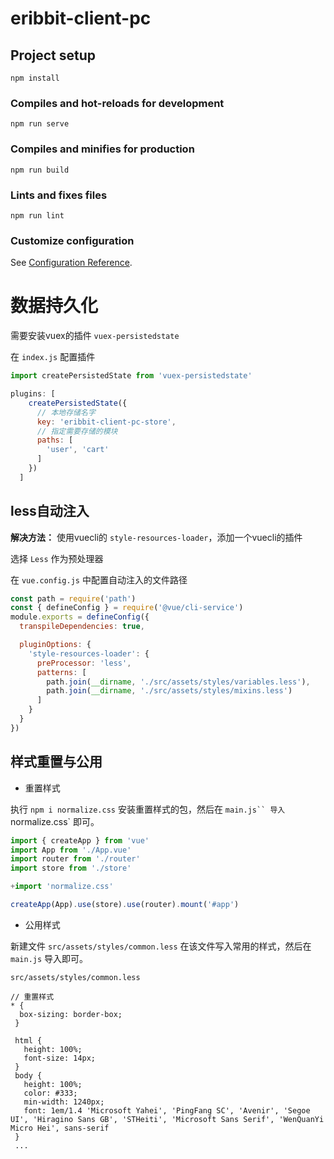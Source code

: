 # eribbit-client-pc

## Project setup
```
npm install
```

### Compiles and hot-reloads for development
```
npm run serve
```

### Compiles and minifies for production
```
npm run build
```

### Lints and fixes files
```
npm run lint
```

### Customize configuration
See [Configuration Reference](https://cli.vuejs.org/config/).


# 数据持久化

需要安装vuex的插件 `vuex-persistedstate`

在 `index.js` 配置插件

```js
import createPersistedState from 'vuex-persistedstate'

plugins: [
    createPersistedState({
      // 本地存储名字
      key: 'eribbit-client-pc-store',
      // 指定需要存储的模块
      paths: [
        'user', 'cart'
      ]
    })
  ]
```

## less自动注入

**解决方法：** 使用vuecli的 `style-resources-loader`，添加一个vuecli的插件

选择 `Less` 作为预处理器

在 `vue.config.js` 中配置自动注入的文件路径

```js
const path = require('path')
const { defineConfig } = require('@vue/cli-service')
module.exports = defineConfig({
  transpileDependencies: true,

  pluginOptions: {
    'style-resources-loader': {
      preProcessor: 'less',
      patterns: [
        path.join(__dirname, './src/assets/styles/variables.less'),
        path.join(__dirname, './src/assets/styles/mixins.less')
      ]
    }
  }
})
```

## 样式重置与公用

- 重置样式

执行 `npm i normalize.css` 安装重置样式的包，然后在 `main.js`` 导入 `normalize.css` 即可。

```js
import { createApp } from 'vue'
import App from './App.vue'
import router from './router'
import store from './store'

+import 'normalize.css'

createApp(App).use(store).use(router).mount('#app')
```

- 公用样式

新建文件 `src/assets/styles/common.less` 在该文件写入常用的样式，然后在 `main.js` 导入即可。

`src/assets/styles/common.less`

```less
// 重置样式
* {
  box-sizing: border-box;
 }
 
 html {
   height: 100%;
   font-size: 14px;
 }
 body {
   height: 100%;
   color: #333;
   min-width: 1240px;
   font: 1em/1.4 'Microsoft Yahei', 'PingFang SC', 'Avenir', 'Segoe UI', 'Hiragino Sans GB', 'STHeiti', 'Microsoft Sans Serif', 'WenQuanYi Micro Hei', sans-serif
 }
 ...
```
